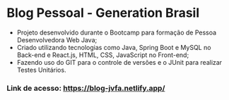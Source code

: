 # Blog Pessoal - Generation Brasil

<ul>
  <li>Projeto desenvolvido durante o Bootcamp para formação de Pessoa Desenvolvedora Web Java;</li>
  <li>Criado utilizando tecnologias como Java, Spring Boot e MySQL no Back-end e React.js, HTML, CSS, JavaScript no Front-end;</li>
  <li>Fazendo uso do GIT para o controle de versões e o JUnit para realizar Testes Unitários.</li>
</ul>


### Link de acesso: https://blog-jvfa.netlify.app/
